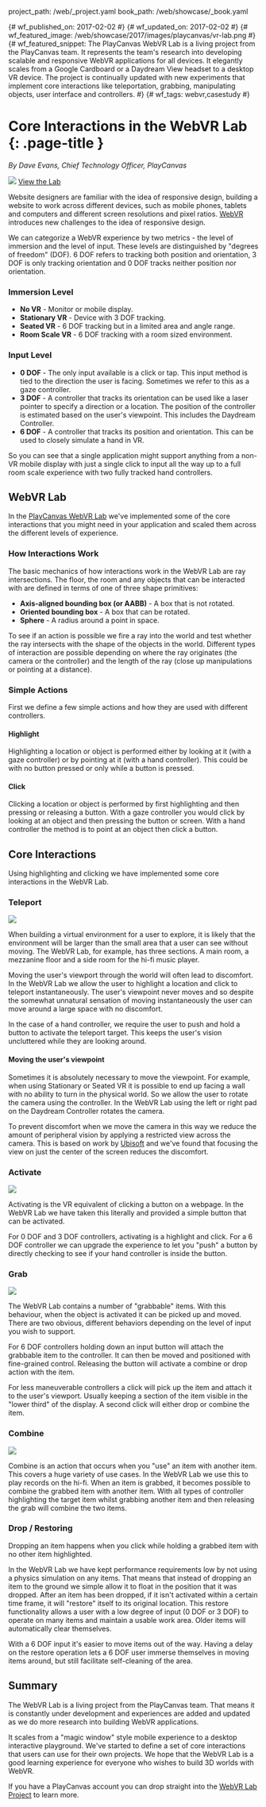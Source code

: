 project_path: /web/_project.yaml
book_path: /web/showcase/_book.yaml

{# wf_published_on: 2017-02-02 #}
{# wf_updated_on: 2017-02-02 #}
{# wf_featured_image: /web/showcase/2017/images/playcanvas/vr-lab.png #}
{# wf_featured_snippet: The PlayCanvas WebVR Lab is a living project from the PlayCanvas team. It represents the team's research into developing scalable and responsive WebVR applications for all devices. It elegantly scales from a Google Cardboard or a Daydream View headset to a desktop VR device. The project is continually updated with new experiments that implement core interactions like teleportation, grabbing, manipulating objects, user interface and controllers. #}
{# wf_tags: webvr,casestudy #}

# Core Interactions in the WebVR Lab {: .page-title }

*By Dave Evans, Chief Technology Officer, PlayCanvas*

<img src="/web/showcase/2017/images/playcanvas/vr-lab.png" class="attempt-right">

<a class="button button-primary" href="http://webvr.playcanvas.com">
  View the Lab
</a>

Website designers are familiar with the idea of responsive design, building a
website to work across different devices, such as mobile phones, tablets and
computers and different screen resolutions and pixel ratios.
[WebVR](/web/fundamentals/vr/) introduces new challenges to the idea of
responsive design.

We can categorize a WebVR experience by two metrics - the level of immersion and
the level of input. These levels are distinguished by "degrees of freedom"
(DOF). 6 DOF refers to tracking both position and orientation, 3 DOF is only
tracking orientation and 0 DOF tracks neither position nor orientation.

### Immersion Level

- **No VR** - Monitor or mobile display.
- **Stationary VR** - Device with 3 DOF tracking.
- **Seated VR** - 6 DOF tracking but in a limited area and angle range.
- **Room Scale VR** - 6 DOF tracking with a room sized environment.

### Input Level
- **0 DOF** - The only input available is a click or tap. This input method is tied
  to the direction the user is facing. Sometimes we refer to this as a gaze
  controller.
- **3 DOF** - A controller that tracks its orientation can be used like a laser
  pointer to specify a direction or a location. The position of the controller
  is estimated based on the user's viewpoint. This includes the Daydream
  Controller.
- **6 DOF** - A controller that tracks its position and orientation. This can be
  used to closely simulate a hand in VR.

So you can see that a single application might support anything from a non-VR
mobile display with just a single click to input all the way up to a full room
scale experience with two fully tracked hand controllers.

## WebVR Lab

In the [PlayCanvas WebVR Lab](http://webvr.playcanvas.com) we've implemented
some of the core interactions that you might need in your application and scaled
them across the different levels of experience.

### How Interactions Work

The basic mechanics of how interactions work in the WebVR Lab are ray
intersections. The floor, the room and any objects that can be interacted with
are defined in terms of one of three shape primitives:

- **Axis-aligned bounding box (or AABB)** - A box that is not rotated.
- **Oriented bounding box** - A box that can be rotated.
- **Sphere** - A radius around a point in space.

To see if an action is possible we fire a ray into the world and test whether
the ray intersects with the shape of the objects in the world. Different types
of interaction are possible depending on where the ray originates (the camera or
the controller) and the length of the ray (close up manipulations or pointing at
a distance).

### Simple Actions

First we define a few simple actions and how they are used with different
controllers.

#### Highlight

Highlighting a location or object is performed either by looking at it (with a
gaze controller) or by pointing at it (with a hand controller). This could be
with no button pressed or only while a button is pressed.

#### Click

Clicking a location or object is performed by first highlighting and then
pressing or releasing a button. With a gaze controller you would click by
looking at an object and then pressing the button or screen. With a hand
controller the method is to point at an object then click a button.

## Core Interactions

Using highlighting and clicking we have implemented some core interactions in
the WebVR Lab.

### Teleport

<img src="/web/showcase/2017/images/playcanvas/teleport.png" class="attempt-right">

When building a virtual environment for a user to explore, it is likely that the
environment will be larger than the small area that a user can see without
moving. The WebVR Lab, for example, has three sections. A main room, a mezzanine
floor and a side room for the hi-fi music player.

Moving the user's viewport through the world will often lead to discomfort. In
the WebVR Lab we allow the user to highlight a location and click to teleport
instantaneously. The user's viewpoint never moves and so despite the somewhat
unnatural sensation of moving instantaneously the user can move around a large
space with no discomfort.

In the case of a hand controller, we require the user to push and hold a button
to activate the teleport target. This keeps the user's vision uncluttered while
they are looking around.

#### Moving the user's viewpoint

Sometimes it is absolutely necessary to move the viewpoint. For example, when
using Stationary or Seated VR it is possible to end up facing a wall with no
ability to turn in the physical world. So we allow the user to rotate the camera
using the controller. In the WebVR Lab using the left or right pad on the
Daydream Controller rotates the camera.

To prevent discomfort when we move the camera in this way we reduce the amount
of peripheral vision by applying a restricted view across the camera. This is
based on work by
[Ubisoft](http://www.gdcvault.com/play/1023922/Full-Speed-Flying-in-VR) and
we've found that focusing the view on just the center of the screen reduces the
discomfort.

### Activate

<img src="/web/showcase/2017/images/playcanvas/activate.png" class="attempt-right">

Activating is the VR equivalent of clicking a button on a webpage. In the WebVR
Lab we have taken this literally and provided a simple button that can be
activated.

For 0 DOF and 3 DOF controllers, activating is a highlight and click. For a 6
DOF controller we can upgrade the experience to let you "push" a button by
directly checking to see if your hand controller is inside the button.

### Grab

<img src="/web/showcase/2017/images/playcanvas/grab.png" class="attempt-right">

The WebVR Lab contains a number of "grabbable" items. With this behaviour, when
the object is activated it can be picked up and moved. There are two obvious,
different behaviors depending on the level of input you wish to support.

For 6 DOF controllers holding down an input button will attach the grabbable
item to the controller. It can then be moved and positioned with fine-grained
control. Releasing the button will activate a combine or drop action with the
item.

For less maneuverable controllers a click will pick up the item and attach it to
the user's viewport. Usually keeping a section of the item visible in the "lower
third" of the display. A second click will either drop or combine the item.

### Combine

<img src="/web/showcase/2017/images/playcanvas/combine.png" class="attempt-right">

Combine is an action that occurs when you "use" an item with another item. This
covers a huge variety of use cases. In the WebVR Lab we use this to play records
on the hi-fi. When an item is grabbed, it becomes possible to combine the grabbed
item with another item. With all types of controller highlighting the target
item whilst grabbing another item and then releasing the grab will combine the
two items.

### Drop / Restoring

Dropping an item happens when you click while holding a grabbed item with no
other item highlighted.

In the WebVR Lab we have kept performance requirements low by not using a
physics simulation on any items. That means that instead of dropping an item to
the ground we simple allow it to float in the position that it was dropped.
After an item has been dropped, if it isn't activated within a certain time
frame, it will "restore" itself to its original location. This restore
functionality allows a user with a low degree of input (0 DOF or 3 DOF) to
operate on many items and maintain a usable work area. Older items will
automatically clear themselves.

With a 6 DOF input it's easier to move items out of the way. Having a delay on
the restore operation lets a 6 DOF user immerse themselves in moving items
around, but still facilitate self-cleaning of the area.

## Summary

The WebVR Lab is a living project from the PlayCanvas team. That means it is
constantly under development and experiences are added and updated as we do more
research into building WebVR applications.

It scales from a "magic window" style mobile experience to a desktop interactive
playground. We've started to define a set of core interactions that users can
use for their own projects. We hope that the WebVR Lab is a good learning
experience for everyone who wishes to build 3D worlds with WebVR.

If you have a PlayCanvas account you can drop straight into the [WebVR Lab
Project](https://playcanvas.com/project/446331/overview/webvr-labs) to learn
more.
